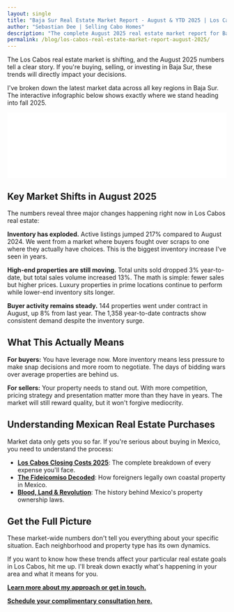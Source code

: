 ```yaml
---
layout: single
title: "Baja Sur Real Estate Market Report - August & YTD 2025 | Los Cabos"
author: "Sebastian Dee | Selling Cabo Homes"
description: "The complete August 2025 real estate market report for Baja Sur, including Los Cabos. Analyze active listings, sales, and prices for Cabo San Lucas, San Jose del Cabo, Todos Santos, East Cape and more."
permalink: /blog/los-cabos-real-estate-market-report-august-2025/
---
```


The Los Cabos real estate market is shifting, and the August 2025 numbers tell a clear story. If you're buying, selling, or investing in Baja Sur, these trends will directly impact your decisions.

I've broken down the latest market data across all key regions in Baja Sur. The interactive infographic below shows exactly where we stand heading into fall 2025.



<iframe
    id="infographic-iframe"
    src="/blog/August2025Report.html"
    style="width: 100%; border: none; overflow: hidden;"
    scrolling="no"
    title="Baja Sur Real Estate Market Infographic | Los Cabos">
</iframe>
<script>
    window.addEventListener('message', function(event) {
        const iframe = document.getElementById('infographic-iframe');
        if (event.source === iframe.contentWindow && event.data.frameHeight) {
            iframe.style.height = (event.data.frameHeight + 20) + 'px';
        }
    }, false);
</script>

## Key Market Shifts in August 2025

The numbers reveal three major changes happening right now in Los Cabos real estate:

**Inventory has exploded.** Active listings jumped 217% compared to August 2024. We went from a market where buyers fought over scraps to one where they actually have choices. This is the biggest inventory increase I've seen in years.

**High-end properties are still moving.** Total units sold dropped 3% year-to-date, but total sales volume increased 13%. The math is simple: fewer sales but higher prices. Luxury properties in prime locations continue to perform while lower-end inventory sits longer.

**Buyer activity remains steady.** 144 properties went under contract in August, up 8% from last year. The 1,358 year-to-date contracts show consistent demand despite the inventory surge.

## What This Actually Means

**For buyers:** You have leverage now. More inventory means less pressure to make snap decisions and more room to negotiate. The days of bidding wars over average properties are behind us.

**For sellers:** Your property needs to stand out. With more competition, pricing strategy and presentation matter more than they have in years. The market will still reward quality, but it won't forgive mediocrity.

## Understanding Mexican Real Estate Purchases

Market data only gets you so far. If you're serious about buying in Mexico, you need to understand the process:

* **[Los Cabos Closing Costs 2025](/los-cabos-closing-costs/)**: The complete breakdown of every expense you'll face.
* **[The Fideicomiso Decoded](/how-fideicomiso-works-mexico/)**: How foreigners legally own coastal property in Mexico.
* **[Blood, Land & Revolution](/history-of-fideicomiso-mexico-property-law/)**: The history behind Mexico's property ownership laws.

## Get the Full Picture

These market-wide numbers don't tell you everything about your specific situation. Each neighborhood and property type has its own dynamics.

If you want to know how these trends affect your particular real estate goals in Los Cabos, hit me up. I'll break down exactly what's happening in your area and what it means for you.

**<a href="/about/">Learn more about my approach or get in touch.</a>**

**<a href="https://consultation.sellingcabo.homes/" target="_blank">Schedule your complimentary consultation here.</a>**